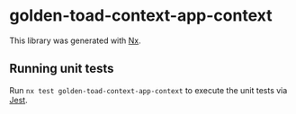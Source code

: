# golden-toad-context-app-context

This library was generated with [Nx](https://nx.dev).

## Running unit tests

Run `nx test golden-toad-context-app-context` to execute the unit tests via [Jest](https://jestjs.io).
